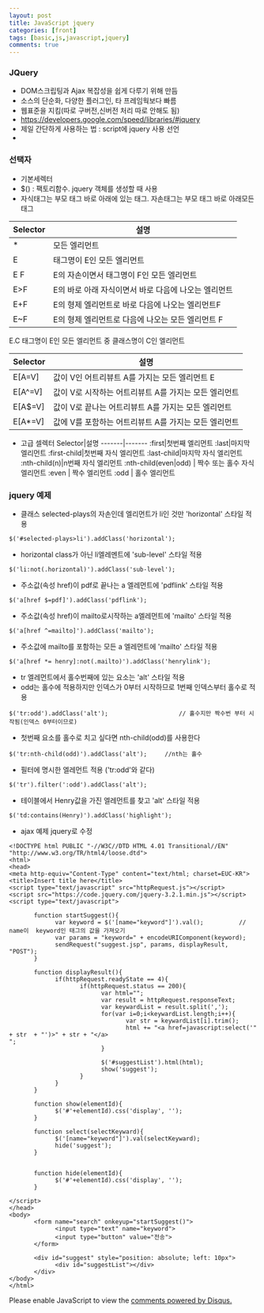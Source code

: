 ```yaml
---
layout: post
title: JavaScript jquery
categories: [front]
tags: [basic,js,javascript,jquery]
comments: true
---
```

### JQuery
- DOM스크립팅과 Ajax 복잡성을 쉽게 다루기 위해 만듬
- 소스의 단순화, 다양한 플러그인, 타 프레임웍보다 빠름
- 웹표준을 지킴(따로 구버전,신버전 처리 따로 안해도 됨)
- https://developers.google.com/speed/libraries/#jquery
- 제일 간단하게 사용하는 법 : script에 jquery 사용 선언
- <script src="https://code.jquery.com/jquery-3.2.1.min.js"></script>

### 선택자
- 기본세렉터
- $() : 팩토리함수. jquery 객체를 생성할 때 사용
- 자식태그는 부모 태그 바로 아래에 있는 태그. 자손태그는 부모 태그 바로 아래모든 태그

Selector|설명
-------|-------
*|모든 엘리먼트
E|태그명이 E인 모든 엘리먼트
E F|E의 자손이면서 태그명이 F인 모든 엘리먼트
E>F|E의 바로 아래 자식이면서 바로 다음에 나오는 엘리먼트
E+F|E의 형제 엘리먼트로 바로 다음에 나오는 엘리먼트F
E~F|E의 형제 엘리먼트로 다음에 나오는 모든 엘리먼트 F
E.C 태그명이 E인 모든 엘리먼트 중 클래스명이 C인 엘리먼트

Selector|설명
-------|-------
E[A=V]|값이 V인 어트리뷰트 A를 가지는 모든 엘리먼트 E
E[A^=V]|값이 V로 시작하는 어트리뷰트 A를 가지는 모든 엘리먼트
E[A$=V]|값이 V로 끝나는 어트리뷰트 A를 가지는 모든 엘리먼트
E[A*=V]|값에 V를 포함하는 어트리뷰트 A를 가지는 모든 엘리먼트

- 고급 셀렉터
Selector|설명
-------|-------
:first|첫번째 엘리먼트
:last|마지막 엘리먼트
:first-child|첫번째 자식 엘리먼트
:last-child|마지막 자식 엘리먼트
:nth-child(n)|n번째 자식 엘리먼트
:nth-child(even|odd) | 짝수 또는 홀수 자식 엘리먼트
:even | 짝수 엘리먼트
:odd | 홀수 엘리먼트

### jquery 예제
- 클래스 selected-plays의 자손인데 엘리먼트가 li인 것만 'horizontal' 스타일 적용

~~~
$('#selected-plays>li').addClass('horizontal');
~~~
- horizontal class가 아닌 li엘레멘트에 'sub-level' 스타일 적용

~~~
$('li:not(.horizontal)').addClass('sub-level');
~~~
- 주소값(속성 href)이 pdf로 끝나는 a 엘레먼트에 'pdflink' 스타일 적용

~~~
$('a[href $=pdf]').addClass('pdflink');
~~~
- 주소값(속성 href)이 mailto로시작하는 a엘레먼트에 'mailto' 스타일 적용

~~~
$('a[href ^=mailto]').addClass('mailto');
~~~
- 주소값에 mailto를 포함하는 모든 a 엘레먼트에 'mailto' 스타일 적용

~~~
$('a[href *= henry]:not(.mailto)').addClass('henrylink');
~~~
- tr 엘레먼트에서 홀수번째에 있는 요소는 'alt' 스타일 적용
- odd는 홀수에 적용하지만 인덱스가 0부터 시작하므로 1번째 인덱스부터 홀수로 적용

~~~
$('tr:odd').addClass('alt');                    // 홀수지만 짝수번 부터 시작됨(인덱스 0부터이므로)
~~~
- 첫번째 요소를 홀수로 치고 싶다면 nth-child(odd)를 사용한다

~~~
$('tr:nth-child(odd)').addClass('alt');     //nth는 홀수
~~~
- 필터에 명시한 엘레먼트 적용 ('tr:odd'와 같다)

~~~
$('tr').filter(':odd').addClass('alt');
~~~
-  테이블에서 Henry값을 가진 엘레먼트를 찾고 'alt' 스타일 적용

~~~
$('td:contains(Henry)').addClass('highlight');
~~~
- ajax 예제 jquery로 수정

~~~
<!DOCTYPE html PUBLIC "-//W3C//DTD HTML 4.01 Transitional//EN"  "http://www.w3.org/TR/html4/loose.dtd">
<html>
<head>
<meta http-equiv="Content-Type" content="text/html; charset=EUC-KR">
<title>Insert title here</title>
<script type="text/javascript" src="httpRequest.js"></script>
<script src="https://code.jquery.com/jquery-3.2.1.min.js"></script>
<script type="text/javascript">
       
       function startSuggest(){
             var keyword = $('[name="keyword"]').val();          // name이  keyword인 태그의 값을 가져오기
             var params = "keyword=" + encodeURIComponent(keyword);
             sendRequest("suggest.jsp", params, displayResult, "POST");
       }
       
       function displayResult(){
             if(httpRequest.readyState == 4){
                    if(httpRequest.status == 200){
                          var html="";
                          var result = httpRequest.responseText;
                          var keywardList = result.split(',');
                          for(var i=0;i<keywardList.length;i++){
                                 var str = keywardList[i].trim();
                                 html += "<a href=javascript:select('"  + str  + "')>" + str + "</a>
";
                          }
                          
                          $('#suggestList').html(html);
                          show('suggest');
                    }
             }
       }
       
       function show(elementId){
             $('#'+elementId).css('display', '');
       }
       
       function select(selectKeyward){
             $('[name="keyword"]').val(selectKeyward);
             hide('suggest');
       }
       
       
       function hide(elementId){
             $('#'+elementId).css('display', '');
       }
       
</script>
</head>
<body>
       <form name="search" onkeyup="startSuggest()">
             <input type="text" name="keyword">
             <input type="button" value="전송">
       </form>
       
       <div id="suggest" style="position: absolute; left: 10px">
             <div id="suggestList"></div>
       </div>
</body>
</html>
~~~



<div id="disqus_thread"></div>
<script>

/**
*  RECOMMENDED CONFIGURATION VARIABLES: EDIT AND UNCOMMENT THE SECTION BELOW TO INSERT DYNAMIC VALUES FROM YOUR PLATFORM OR CMS.
*  LEARN WHY DEFINING THESE VARIABLES IS IMPORTANT: https://disqus.com/admin/universalcode/#configuration-variables*/
/*
var disqus_config = function () {
this.page.url = PAGE_URL;  // Replace PAGE_URL with your page's canonical URL variable
this.page.identifier = PAGE_IDENTIFIER; // Replace PAGE_IDENTIFIER with your page's unique identifier variable
};
*/
(function() { // DON'T EDIT BELOW THIS LINE
var d = document, s = d.createElement('script');
s.src = 'https://parkwonhui.disqus.com/embed.js';
s.setAttribute('data-timestamp', +new Date());
(d.head || d.body).appendChild(s);
})();
</script>
<noscript>Please enable JavaScript to view the <a href="https://disqus.com/?ref_noscript">comments powered by Disqus.</a></noscript>
                            